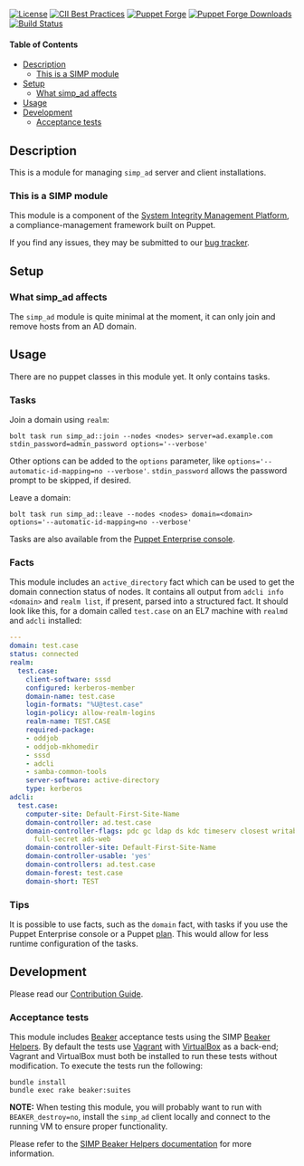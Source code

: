 [![License](https://img.shields.io/:license-apache-blue.svg)](http://www.apache.org/licenses/LICENSE-2.0.html)
[![CII Best Practices](https://bestpractices.coreinfrastructure.org/projects/73/badge)](https://bestpractices.coreinfrastructure.org/projects/73)
[![Puppet Forge](https://img.shields.io/puppetforge/v/simp/simp_ad.svg)](https://forge.puppetlabs.com/simp/simp_ad)
[![Puppet Forge Downloads](https://img.shields.io/puppetforge/dt/simp/simp_ad.svg)](https://forge.puppetlabs.com/simp/simp_ad)
[![Build Status](https://travis-ci.org/simp/pupmod-simp-simp_ad.svg)](https://travis-ci.org/simp/pupmod-simp-simp_ad)


#### Table of Contents

* [Description](#description)
  * [This is a SIMP module](#this-is-a-simp-module)
* [Setup](#setup)
  * [What simp_ad affects](#what-simp_ad-affects)
* [Usage](#usage)
* [Development](#development)
  * [Acceptance tests](#acceptance-tests)

## Description

This is a module for managing ``simp_ad`` server and client installations.

### This is a SIMP module

This module is a component of the [System Integrity Management Platform](https://simp-project.com), a
compliance-management framework built on Puppet.

If you find any issues, they may be submitted to our [bug tracker](https://simp-project.atlassian.net/).

## Setup

### What simp_ad affects

The ``simp_ad`` module is quite minimal at the moment, it can only join and
remove hosts from an AD domain.

## Usage

There are no puppet classes in this module yet. It only contains tasks.

### Tasks

Join a domain using `realm`:

```shell
bolt task run simp_ad::join --nodes <nodes> server=ad.example.com stdin_password=admin_password options='--verbose'
```

Other options can be added to the `options` parameter, like
`options='--automatic-id-mapping=no --verbose'`. `stdin_password` allows the
password prompt to be skipped, if desired.

Leave a domain:

```shell
bolt task run simp_ad::leave --nodes <nodes> domain=<domain> options='--automatic-id-mapping=no --verbose'
```

Tasks are also available from the [Puppet Enterprise console](https://puppet.com/docs/pe/2018.1/running_tasks.html).

### Facts

This module includes an `active_directory` fact which can be used to get the
domain connection status of nodes. It contains all output from
`adcli info <domain>` and `realm list`, if present, parsed into a structured
fact. It should look like this, for a domain called `test.case` on an EL7
machine with `realmd` and `adcli` installed:

```yaml
---
domain: test.case
status: connected
realm:
  test.case:
    client-software: sssd
    configured: kerberos-member
    domain-name: test.case
    login-formats: "%U@test.case"
    login-policy: allow-realm-logins
    realm-name: TEST.CASE
    required-package:
    - oddjob
    - oddjob-mkhomedir
    - sssd
    - adcli
    - samba-common-tools
    server-software: active-directory
    type: kerberos
adcli:
  test.case:
    computer-site: Default-First-Site-Name
    domain-controller: ad.test.case
    domain-controller-flags: pdc gc ldap ds kdc timeserv closest writable good-timeserv
      full-secret ads-web
    domain-controller-site: Default-First-Site-Name
    domain-controller-usable: 'yes'
    domain-controllers: ad.test.case
    domain-forest: test.case
    domain-short: TEST
```

### Tips

It is possible to use facts, such as the `domain` fact, with tasks if you use
the Puppet Enterprise console or a Puppet
[plan](https://puppet.com/docs/bolt/1.x/writing_tasks_and_plans.html). This
would allow for less runtime configuration of the tasks.

## Development

Please read our [Contribution Guide](http://simp-doc.readthedocs.io/en/stable/contributors_guide/index.html).

### Acceptance tests

This module includes [Beaker](https://github.com/puppetlabs/beaker) acceptance
tests using the SIMP [Beaker Helpers](https://github.com/simp/rubygem-simp-beaker-helpers).
By default the tests use [Vagrant](https://www.vagrantup.com/) with
[VirtualBox](https://www.virtualbox.org) as a back-end; Vagrant and VirtualBox
must both be installed to run these tests without modification. To execute the
tests run the following:

```shell
bundle install
bundle exec rake beaker:suites
```

**NOTE:** When testing this module, you will probably want to run with
``BEAKER_destroy=no``, install the ``simp_ad`` client locally and connect to the
running VM to ensure proper functionality.

Please refer to the [SIMP Beaker Helpers documentation](https://github.com/simp/rubygem-simp-beaker-helpers/blob/master/README.md)
for more information.
